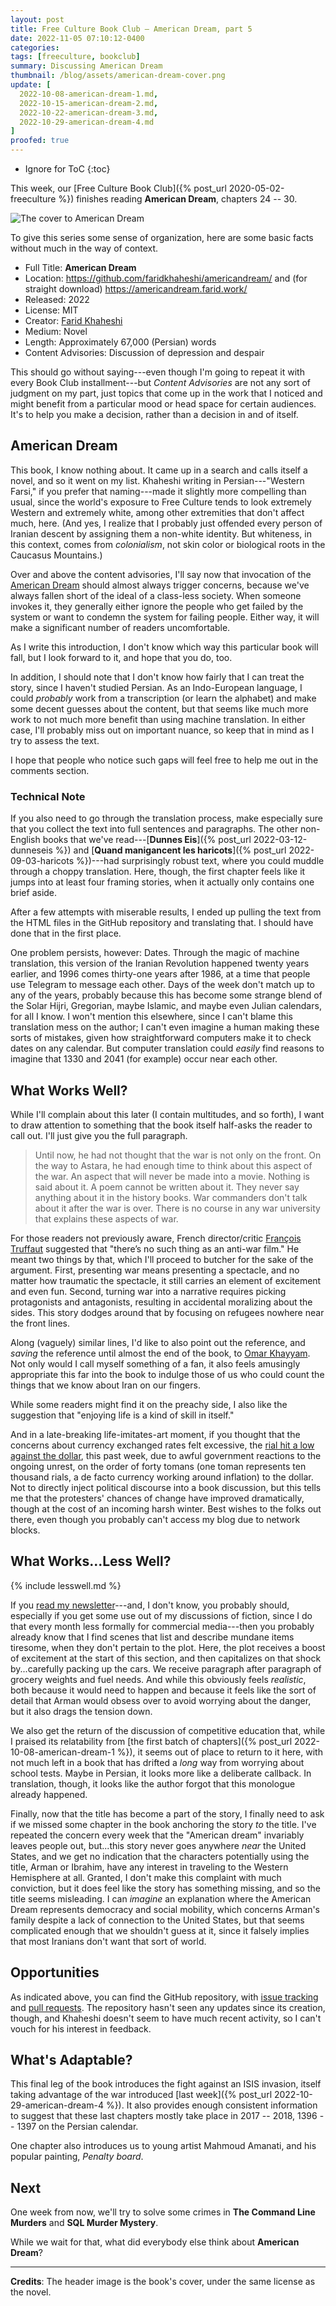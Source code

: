 ```yaml
---
layout: post
title: Free Culture Book Club — American Dream, part 5
date: 2022-11-05 07:10:12-0400
categories:
tags: [freeculture, bookclub]
summary: Discussing American Dream
thumbnail: /blog/assets/american-dream-cover.png
update: [
  2022-10-08-american-dream-1.md,
  2022-10-15-american-dream-2.md,
  2022-10-22-american-dream-3.md,
  2022-10-29-american-dream-4.md
]
proofed: true
---
```


* Ignore for ToC
{:toc}

This week, our [Free Culture Book Club]({% post_url 2020-05-02-freeculture %}) finishes reading **American Dream**, chapters 24 -- 30.

![The cover to American Dream](/blog/assets/american-dream-cover.png "Unfortunately not something that I'd pick off the shelf, but still catches my interest")

To give this series some sense of organization, here are some basic facts without much in the way of context.

 * Full Title:  **American Dream**
 * Location:  <https://github.com/faridkhaheshi/americandream/> and (for straight download) <https://americandream.farid.work/>
 * Released:  2022
 * License:  MIT
 * Creator:  [Farid Khaheshi](https://farid.work/)
 * Medium:  Novel
 * Length:  Approximately 67,000 (Persian) words
 * Content Advisories:  Discussion of depression and despair

This should go without saying---even though I'm going to repeat it with every Book Club installment---but *Content Advisories* are not any sort of judgment on my part, just topics that come up in the work that I noticed and might benefit from a particular mood or head space for certain audiences.  It's to help you make a decision, rather than a decision in and of itself.

## American Dream

This book, I know nothing about.  It came up in a search and calls itself a novel, and so it went on my list.  Khaheshi writing in Persian---"Western Farsi," if you prefer that naming---made it slightly more compelling than usual, since the world's exposure to Free Culture tends to look extremely Western and extremely white, among other extremities that don't affect much, here.  (And yes, I realize that I probably just offended every person of Iranian descent by assigning them a non-white identity.  But whiteness, in this context, comes from *colonialism*, not skin color or biological roots in the Caucasus Mountains.)

Over and above the content advisories, I'll say now that invocation of the [American Dream](https://en.wikipedia.org/wiki/American_Dream) should almost always trigger concerns, because we've always fallen short of the ideal of a class-less society.  When someone invokes it, they generally either ignore the people who get failed by the system or want to condemn the system for failing people.  Either way, it will make a significant number of readers uncomfortable.

As I write this introduction, I don't know which way this particular book will fall, but I look forward to it, and hope that you do, too.

In addition, I should note that I don't know how fairly that I can treat the story, since I haven't studied Persian.  As an Indo-European language, I could *probably* work from a transcription (or learn the alphabet) and make some decent guesses about the content, but that seems like much more work to not much more benefit than using machine translation.  In either case, I'll probably miss out on important nuance, so keep that in mind as I try to assess the text.

I hope that people who notice such gaps will feel free to help me out in the comments section.

### Technical Note

If you also need to go through the translation process, make especially sure that you collect the text into full sentences and paragraphs.  The other non-English books that we've read---[**Dunnes Eis**]({% post_url 2022-03-12-dunneseis %}) and [**Quand manigancent les haricots**]({% post_url 2022-09-03-haricots %})---had surprisingly robust text, where you could muddle through a choppy translation.  Here, though, the first chapter feels like it jumps into at least four framing stories, when it actually only contains one brief aside.

After a few attempts with miserable results, I ended up pulling the text from the HTML files in the GitHub repository and translating that.  I should have done that in the first place.

One problem persists, however:  Dates.  Through the magic of machine translation, this version of the Iranian Revolution happened twenty years earlier, and 1996 comes thirty-one years after 1986, at a time that people use Telegram to message each other.  Days of the week don't match up to any of the years, probably because this has become some strange blend of the Solar Hijri, Gregorian, maybe Islamic, and maybe even Julian calendars, for all I know.  I won't mention this elsewhere, since I can't blame this translation mess on the author; I can't even imagine a human making these sorts of mistakes, given how straightforward computers make it to check dates on any calendar.  But computer translation could *easily* find reasons to imagine that 1330 and 2041 (for example) occur near each other.

## What Works Well?

While I'll complain about this later (I contain multitudes, and so forth), I want to draw attention to something that the book itself half-asks the reader to call out.  I'll just give you the full paragraph.

 > Until now, he had not thought that the war is not only on the front. On the way to Astara, he had enough time to think about this aspect of the war. An aspect that will never be made into a movie. Nothing is said about it. A poem cannot be written about it. They never say anything about it in the history books. War commanders don't talk about it after the war is over. There is no course in any war university that explains these aspects of war.

For those readers not previously aware, French director/critic [François Truffaut](https://en.wikipedia.org/wiki/Fran%C3%A7ois_Truffaut) suggested that "there’s no such thing as an anti-war film."  He meant two things by that, which I'll proceed to butcher for the sake of the argument.  First, presenting war means presenting a spectacle, and no matter how traumatic the spectacle, it still carries an element of excitement and even fun.  Second, turning war into a narrative requires picking protagonists and antagonists, resulting in accidental moralizing about the sides.  This story dodges around that by focusing on refugees nowhere near the front lines.

Along (vaguely) similar lines, I'd like to also point out the reference, and *saving* the reference until almost the end of the book, to [Omar Khayyam](https://en.wikipedia.org/wiki/Omar_Khayyam).  Not only would I call myself something of a fan, it also feels amusingly appropriate this far into the book to indulge those of us who could count the things that we know about Iran on our fingers.

While some readers might find it on the preachy side, I also like the suggestion that "enjoying life is a kind of skill in itself."

And in a late-breaking life-imitates-art moment, if you thought that the concerns about currency exchanged rates felt excessive, the [rial hit a low against the dollar](https://www.voanews.com/a/iran-s-currency-hits-new-low-against-dollar-amid-unrest-/6814333.html), this past week, due to awful government reactions to the ongoing unrest, on the order of forty tomans (one toman represents ten thousand rials, a de facto currency working around inflation) to the dollar.  Not to directly inject political discourse into a book discussion, but this tells me that the protesters' chances of change have improved dramatically, though at the cost of an incoming harsh winter.  Best wishes to the folks out there, even though you probably can't access my blog due to network blocks.

## What Works...Less Well?

{% include lesswell.md %}

If you [read my newsletter](https://www.buymeacoffee.com/jcolag)---and, I don't know, you probably should, especially if you get some use out of my discussions of fiction, since I do that every month less formally for commercial media---then you probably already know that I find scenes that list and describe mundane items tiresome, when they don't pertain to the plot.  Here, the plot receives a boost of excitement at the start of this section, and then capitalizes on that shock by...carefully packing up the cars.  We receive paragraph after paragraph of grocery weights and fuel needs.  And while this obviously feels *realistic*, both because it would need to happen and because it feels like the sort of detail that Arman would obsess over to avoid worrying about the danger, but it also drags the tension down.

We also get the return of the discussion of competitive education that, while I praised its relatability from [the first batch of chapters]({% post_url 2022-10-08-american-dream-1 %}), it seems out of place to return to it here, with not much left in a book that has drifted a *long* way from worrying about school tests.  Maybe in Persian, it looks more like a deliberate callback.  In translation, though, it looks like the author forgot that this monologue already happened.

Finally, now that the title has become a part of the story, I finally need to ask if we missed some chapter in the book anchoring the story *to* the title.  I've repeated the concern every week that the "American dream" invariably leaves people out, but...this story never goes anywhere *near* the United States, and we get no indication that the characters potentially using the title, Arman or Ibrahim, have any interest in traveling to the Western Hemisphere at all.  Granted, I don't make this complaint with much conviction, but it does feel like the story has something missing, and so the title seems misleading.  I can *imagine* an explanation where the American Dream represents democracy and social mobility, which concerns Arman's family despite a lack of connection to the United States, but that seems complicated enough that we shouldn't guess at it, since it falsely implies that most Iranians don't want that sort of world.

## Opportunities

As indicated above, you can find the GitHub repository, with [issue tracking](https://github.com/faridkhaheshi/americandream/issues) and [pull requests](https://github.com/faridkhaheshi/americandream/pulls).  The repository hasn't seen any updates since its creation, though, and Khaheshi doesn't seem to have much recent activity, so I can't vouch for his interest in feedback.

## What's Adaptable?

This final leg of the book introduces the fight against an ISIS invasion, itself taking advantage of the war introduced [last week]({% post_url 2022-10-29-american-dream-4 %}).  It also provides enough consistent information to suggest that these last chapters mostly take place in 2017 -- 2018, 1396 -- 1397 on the Persian calendar.

One chapter also introduces us to young artist Mahmoud Amanati, and his popular painting, *Penalty board*.

## Next

One week from now, we'll try to solve some crimes in **The Command Line Murders** and **SQL Murder Mystery**.

While we wait for that, what did everybody else think about **American Dream**?

* * *

**Credits**:  The header image is the book's cover, under the same license as the novel.
